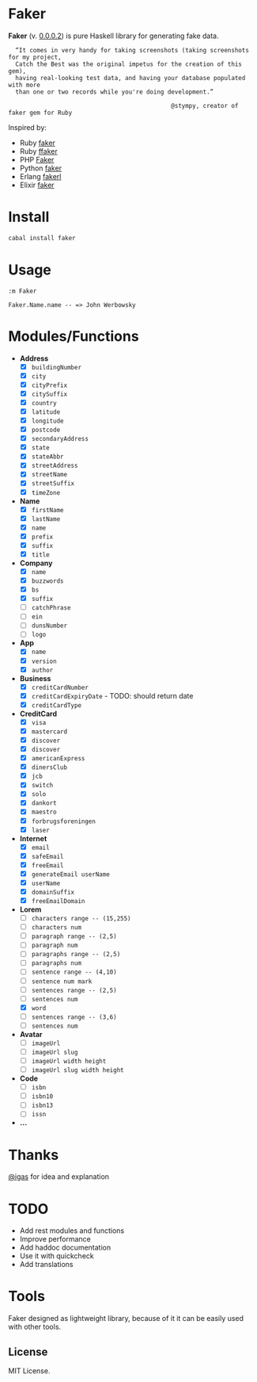 # Faker

**Faker** (v. [0.0.0.2](http://hackage.haskell.org/package/faker)) is pure Haskell library for generating fake data.

```
  “It comes in very handy for taking screenshots (taking screenshots for my project,
  Catch the Best was the original impetus for the creation of this gem),
  having real-looking test data, and having your database populated with more
  than one or two records while you're doing development.”

                                              @stympy, creator of faker gem for Ruby
```

Inspired by:

* Ruby [faker](https://github.com/stympy/faker)
* Ruby [ffaker](https://github.com/EmmanuelOga/ffaker)
* PHP [Faker](https://github.com/fzaninotto/Faker)
* Python [faker](https://github.com/joke2k/Faker)
* Erlang [fakerl](https://github.com/mawuli-ypa/fakerl)
* Elixir [faker](https://github.com/igas/faker)

# Install

```bash
cabal install faker
```

# Usage

```
:m Faker

Faker.Name.name -- => John Werbowsky
```

# Modules/Functions

* **Address**
  - [x] `buildingNumber`
  - [x] `city`
  - [x] `cityPrefix`
  - [x] `citySuffix`
  - [x] `country`
  - [x] `latitude`
  - [x] `longitude`
  - [x] `postcode`
  - [x] `secondaryAddress`
  - [x] `state`
  - [x] `stateAbbr`
  - [x] `streetAddress`
  - [x] `streetName`
  - [x] `streetSuffix`
  - [x] `timeZone`
* **Name**
  - [x] `firstName`
  - [x] `lastName`
  - [x] `name`
  - [x] `prefix`
  - [x] `suffix`
  - [x] `title`
* **Company**
  - [x] `name`
  - [x] `buzzwords`
  - [x] `bs`
  - [x] `suffix`
  - [ ] `catchPhrase`
  - [ ] `ein`
  - [ ] `dunsNumber`
  - [ ] `logo`
* **App**
  - [x] `name`
  - [x] `version`
  - [x] `author`
* **Business**
  - [x] `creditCardNumber`
  - [x] `creditCardExpiryDate` - TODO: should return date
  - [x] `creditCardType`
* **CreditCard**
  - [x] `visa`
  - [x] `mastercard`
  - [x] `discover`
  - [x] `discover`
  - [x] `americanExpress`
  - [x] `dinersClub`
  - [x] `jcb`
  - [x] `switch`
  - [x] `solo`
  - [x] `dankort`
  - [x] `maestro`
  - [x] `forbrugsforeningen`
  - [x] `laser`
* **Internet**
  - [x] `email`
  - [x] `safeEmail`
  - [x] `freeEmail`
  - [x] `generateEmail userName`
  - [x] `userName`
  - [x] `domainSuffix`
  - [x] `freeEmailDomain`
* **Lorem**
  - [ ] `characters range -- (15,255)`
  - [ ] `characters num`
  - [ ] `paragraph range -- (2,5)`
  - [ ] `paragraph num`
  - [ ] `paragraphs range -- (2,5)`
  - [ ] `paragraphs num`
  - [ ] `sentence range -- (4,10)`
  - [ ] `sentence num mark`
  - [ ] `sentences range -- (2,5)`
  - [ ] `sentences num`
  - [x] `word`
  - [ ] `sentences range -- (3,6)`
  - [ ] `sentences num`
* **Avatar**
  - [ ] `imageUrl`
  - [ ] `imageUrl slug`
  - [ ] `imageUrl width height`
  - [ ] `imageUrl slug width height`
* **Code**
  - [ ] `isbn`
  - [ ] `isbn10`
  - [ ] `isbn13`
  - [ ] `issn`
* **...**

# Thanks

[@igas](https://github.com/igas) for idea and explanation

# TODO

* Add rest modules and functions
* Improve performance
* Add haddoc documentation
* Use it with quickcheck
* Add translations

# Tools

Faker designed as lightweight library, because of it it can be easily used with
other tools.

## License

MIT License.
